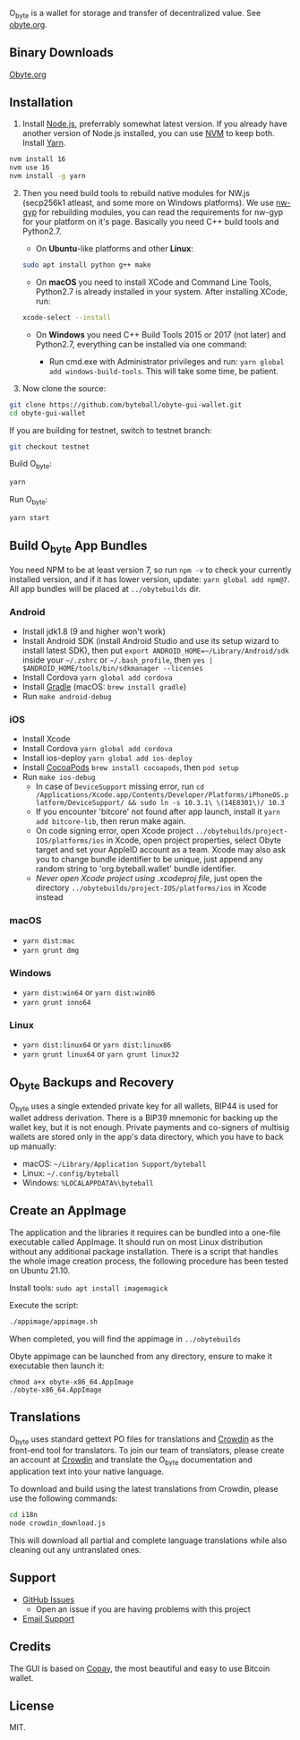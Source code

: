O<sub>byte</sub> is a wallet for storage and transfer of decentralized value.  See [obyte.org](https://obyte.org/).

## Binary Downloads

[Obyte.org](https://obyte.org/)


## Installation

1. Install [Node.js](https://nodejs.org/download/release/v16.10.0/), preferrably somewhat latest version. If you already have another version of Node.js installed, you can use [NVM](https://github.com/creationix/nvm) to keep both. Install [Yarn](https://classic.yarnpkg.com/lang/en/).
```bash
nvm install 16
nvm use 16
nvm install -g yarn
```

2. Then you need build tools to rebuild native modules for NW.js (secp256k1 atleast, and some more on Windows platforms). We use [nw-gyp](https://github.com/nwjs/nw-gyp#installation) for rebuilding modules, you can read the requirements for nw-gyp for your platform on it's page. Basically you need C++ build tools and Python2.7.

    * On **Ubuntu**-like platforms and other **Linux**:

    ```bash
    sudo apt install python g++ make
    ```

    * On **macOS** you need to install XCode and Command Line Tools, Python2.7 is already installed in your system. After installing XCode, run:

    ```bash
    xcode-select --install
    ```

    * On **Windows** you need C++ Build Tools 2015 or 2017 (not later) and Python2.7, everything can be installed via one command:

      * Run cmd.exe with Administrator privileges and run: `yarn global add windows-build-tools`. This will take some time, be patient.

3. Now clone the source:
```sh
git clone https://github.com/byteball/obyte-gui-wallet.git
cd obyte-gui-wallet
```

If you are building for testnet, switch to testnet branch:
```sh
git checkout testnet
```


Build O<sub>byte</sub>:

```sh
yarn
```

Run O<sub>byte</sub>:

```sh
yarn start
```


## Build O<sub>byte</sub> App Bundles

You need NPM to be at least version 7, so run `npm -v` to check your currently installed version, and if it has lower version, update: `yarn global add npm@7`.
All app bundles will be placed at `../obytebuilds` dir. 


### Android
- Install jdk1.8 (9 and higher won't work)
- Install Android SDK (install Android Studio and use its setup wizard to install latest SDK), then put `export ANDROID_HOME=~/Library/Android/sdk` inside your `~/.zshrc` or `~/.bash_profile`, then `yes | $ANDROID_HOME/tools/bin/sdkmanager --licenses`
- Install Cordova `yarn global add cordova`
- Install [Gradle](https://gradle.org/install/) (macOS: `brew install gradle`)
- Run `make android-debug`

### iOS

- Install Xcode
- Install Cordova `yarn global add cordova`
- Install ios-deploy `yarn global add ios-deploy`
- Install [CocoaPods](https://cocoapods.org) `brew install cocoapods`, then `pod setup`
- Run `make ios-debug`
  * In case of `DeviceSupport` missing error, run `cd /Applications/Xcode.app/Contents/Developer/Platforms/iPhoneOS.platform/DeviceSupport/ && sudo ln -s 10.3.1\ \(14E8301\)/ 10.3`
  * If you encounter 'bitcore' not found after app launch, install it `yarn add bitcore-lib`, then rerun make again.
  * On code signing error, open Xcode project `../obytebuilds/project-IOS/platforms/ios` in Xcode, open project properties, select Obyte target and set your AppleID account as a team. Xcode may also ask you to change bundle identifier to be unique, just append any random string to 'org.byteball.wallet' bundle identifier.
  * *Never open Xcode project using .xcodeproj file*, just open the directory `../obytebuilds/project-IOS/platforms/ios` in Xcode instead

### macOS

- `yarn dist:mac`
- `yarn grunt dmg`

### Windows

- `yarn dist:win64` or `yarn dist:win86`
- `yarn grunt inno64`

### Linux

- `yarn dist:linux64` or `yarn dist:linux86`
- `yarn grunt linux64` or `yarn grunt linux32`


## O<sub>byte</sub> Backups and Recovery

O<sub>byte</sub> uses a single extended private key for all wallets, BIP44 is used for wallet address derivation.  There is a BIP39 mnemonic for backing up the wallet key, but it is not enough.  Private payments and co-signers of multisig wallets are stored only in the app's data directory, which you have to back up manually:

* macOS: `~/Library/Application Support/byteball`
* Linux: `~/.config/byteball`
* Windows: `%LOCALAPPDATA%\byteball`


## Create an AppImage

The application and the libraries it requires can be bundled into a one-file executable called AppImage. It should run on most Linux distribution without any additional package installation.
There is a script that handles the whole image creation process, the following procedure has been tested on Ubuntu 21.10.

Install tools:
`sudo apt install imagemagick`

Execute the script:

```sh
./appimage/appimage.sh
```

When completed, you will find the appimage in `../obytebuilds`

Obyte appimage can be launched from any directory, ensure to make it executable then launch it:

```
chmod a+x obyte-x86_64.AppImage
./obyte-x86_64.AppImage
```


## Translations

O<sub>byte</sub> uses standard gettext PO files for translations and [Crowdin](https://crowdin.com/project/byteball) as the front-end tool for translators. To join our team of translators, please create an account at [Crowdin](https://crowdin.com) and translate the O<sub>byte</sub> documentation and application text into your native language.

To download and build using the latest translations from Crowdin, please use the following commands:

```sh
cd i18n
node crowdin_download.js
```

This will download all partial and complete language translations while also cleaning out any untranslated ones.


## Support

* [GitHub Issues](https://github.com/byteball/obyte-gui-wallet/issues)
  * Open an issue if you are having problems with this project
* [Email Support](mailto:byteball@byteball.org)

## Credits

The GUI is based on [Copay](https://github.com/bitpay/copay), the most beautiful and easy to use Bitcoin wallet.

## License

MIT.
